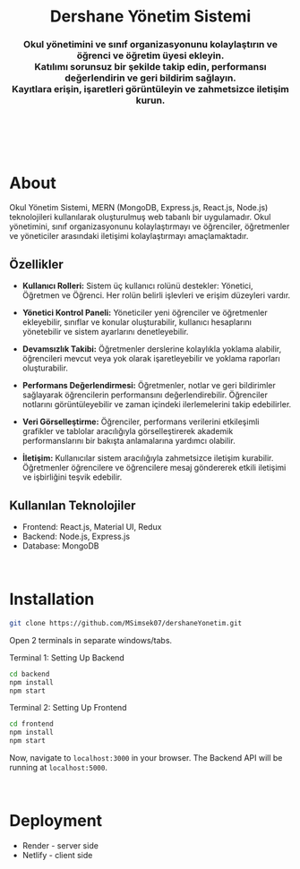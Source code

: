 <h1 align="center">
    Dershane Yönetim Sistemi
</h1>

<h3 align="center">
Okul yönetimini ve sınıf organizasyonunu kolaylaştırın ve öğrenci ve öğretim üyesi ekleyin.<br>
Katılımı sorunsuz bir şekilde takip edin, performansı değerlendirin ve geri bildirim sağlayın.<br>
Kayıtlara erişin, işaretleri görüntüleyin ve zahmetsizce iletişim kurun.
</h3>

<br>

<br><br>

# About

Okul Yönetim Sistemi, MERN (MongoDB, Express.js, React.js, Node.js) teknolojileri kullanılarak oluşturulmuş web tabanlı bir uygulamadır. Okul yönetimini, sınıf organizasyonunu kolaylaştırmayı ve öğrenciler, öğretmenler ve yöneticiler arasındaki iletişimi kolaylaştırmayı amaçlamaktadır.

## Özellikler

- **Kullanıcı Rolleri:** Sistem üç kullanıcı rolünü destekler: Yönetici, Öğretmen ve Öğrenci. Her rolün belirli işlevleri ve erişim düzeyleri vardır.

- **Yönetici Kontrol Paneli:** Yöneticiler yeni öğrenciler ve öğretmenler ekleyebilir, sınıflar ve konular oluşturabilir, kullanıcı hesaplarını yönetebilir ve sistem ayarlarını denetleyebilir.

- **Devamsızlık Takibi:** Öğretmenler derslerine kolaylıkla yoklama alabilir, öğrencileri mevcut veya yok olarak işaretleyebilir ve yoklama raporları oluşturabilir.

- **Performans Değerlendirmesi:** Öğretmenler, notlar ve geri bildirimler sağlayarak öğrencilerin performansını değerlendirebilir. Öğrenciler notlarını görüntüleyebilir ve zaman içindeki ilerlemelerini takip edebilirler.

- **Veri Görselleştirme:** Öğrenciler, performans verilerini etkileşimli grafikler ve tablolar aracılığıyla görselleştirerek akademik performanslarını bir bakışta anlamalarına yardımcı olabilir.

- **İletişim:** Kullanıcılar sistem aracılığıyla zahmetsizce iletişim kurabilir. Öğretmenler öğrencilere ve öğrencilere mesaj göndererek etkili iletişimi ve işbirliğini teşvik edebilir.

## Kullanılan Teknolojiler

- Frontend: React.js, Material UI, Redux
- Backend: Node.js, Express.js
- Database: MongoDB

<br>

# Installation

```sh
git clone https://github.com/MSimsek07/dershaneYonetim.git
```
Open 2 terminals in separate windows/tabs.

Terminal 1: Setting Up Backend 
```sh
cd backend
npm install
npm start
```

Terminal 2: Setting Up Frontend
```sh
cd frontend
npm install
npm start
```
Now, navigate to `localhost:3000` in your browser. 
The Backend API will be running at `localhost:5000`.

<br>

# Deployment
* Render - server side
* Netlify - client side

